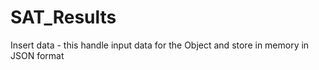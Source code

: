 # SAT_Results
 Insert data - this handle input data for the Object and store in memory in JSON format
